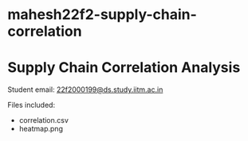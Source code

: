 # mahesh22f2-supply-chain-correlation
# Supply Chain Correlation Analysis

Student email: 22f2000199@ds.study.iitm.ac.in

Files included:
- correlation.csv
- heatmap.png
